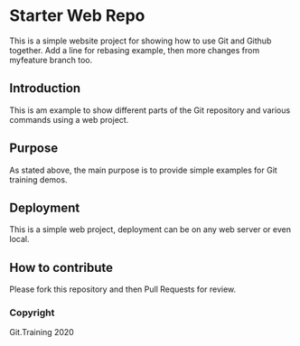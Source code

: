 # Starter Web Repo

This is a simple website project for 
showing how to use Git and Github together.
Add a line for rebasing example, then
more changes from myfeature branch too.

## Introduction

This is am example to show different parts
of the Git repository and various commands
using a web project.

## Purpose

As stated above, the main purpose is to 
provide simple examples for Git training
demos.

## Deployment


This is a simple web project, deployment
can be on any web server or even local.


## How to contribute

Please fork this repository and then Pull Requests for review.

### Copyright 
Git.Training 2020